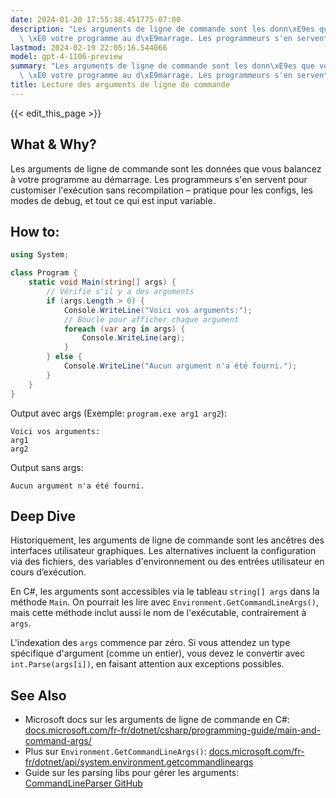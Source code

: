 ```yaml
---
date: 2024-01-20 17:55:38.451775-07:00
description: "Les arguments de ligne de commande sont les donn\xE9es que vous balancez\
  \ \xE0 votre programme au d\xE9marrage. Les programmeurs s'en servent pour customiser\u2026"
lastmod: 2024-02-19 22:05:16.544066
model: gpt-4-1106-preview
summary: "Les arguments de ligne de commande sont les donn\xE9es que vous balancez\
  \ \xE0 votre programme au d\xE9marrage. Les programmeurs s'en servent pour customiser\u2026"
title: Lecture des arguments de ligne de commande
---
```


{{< edit_this_page >}}

## What & Why?
Les arguments de ligne de commande sont les données que vous balancez à votre programme au démarrage. Les programmeurs s'en servent pour customiser l'exécution sans recompilation – pratique pour les configs, les modes de debug, et tout ce qui est input variable.

## How to:
```C#
using System;

class Program {
    static void Main(string[] args) {
        // Vérifie s'il y a des arguments
        if (args.Length > 0) {
            Console.WriteLine("Voici vos arguments:");
            // Boucle pour afficher chaque argument
            foreach (var arg in args) {
                Console.WriteLine(arg);
            }
        } else {
            Console.WriteLine("Aucun argument n'a été fourni.");
        }
    }
}
```
Output avec args (Exemple: `program.exe arg1 arg2`):
```
Voici vos arguments:
arg1
arg2
```
Output sans args:
```
Aucun argument n'a été fourni.
```

## Deep Dive
Historiquement, les arguments de ligne de commande sont les ancêtres des interfaces utilisateur graphiques. Les alternatives incluent la configuration via des fichiers, des variables d'environnement ou des entrées utilisateur en cours d’exécution.

En C#, les arguments sont accessibles via le tableau `string[] args` dans la méthode `Main`. On pourrait les lire avec `Environment.GetCommandLineArgs()`, mais cette méthode inclut aussi le nom de l'exécutable, contrairement à `args`.

L'indexation des `args` commence par zéro. Si vous attendez un type spécifique d'argument (comme un entier), vous devez le convertir avec `int.Parse(args[i])`, en faisant attention aux exceptions possibles.

## See Also
- Microsoft docs sur les arguments de ligne de commande en C#: [docs.microsoft.com/fr-fr/dotnet/csharp/programming-guide/main-and-command-args/](https://docs.microsoft.com/fr-fr/dotnet/csharp/programming-guide/main-and-command-args/)
- Plus sur `Environment.GetCommandLineArgs()`: [docs.microsoft.com/fr-fr/dotnet/api/system.environment.getcommandlineargs](https://docs.microsoft.com/fr-fr/dotnet/api/system.environment.getcommandlineargs)
- Guide sur les parsing libs pour gérer les arguments: [CommandLineParser GitHub](https://github.com/commandlineparser/commandline)
